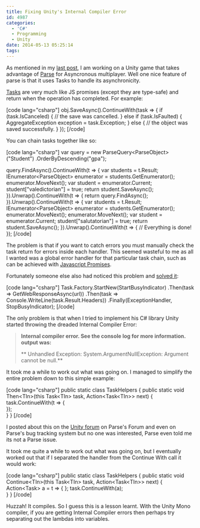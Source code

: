 ```yaml
---
title: Fixing Unity's Internal Compiler Error
id: 4987
categories:
  - 'C#'
  - Programming
  - Unity
date: 2014-05-13 05:25:14
tags:
---
```


As mentioned in my [last post](https://www.mikecann.co.uk/personal-project/parse-com-type-safe-extensions-for-unity/), I am working on a Unity game that takes advantage of [Parse](https://parse.com) for Asyncronous multiplayer. Well one nice feature of parse is that it uses Tasks to handle its asynchronicity.

[Tasks](https://www.parse.com/docs/unity_guide#tasks) are very much like JS promises (except they are type-safe) and return when the operation has completed. For example:

[code lang="csharp"]
obj.SaveAsync().ContinueWith(task =&gt;
{
    if (task.IsCanceled)
    {
        // the save was cancelled.
    }
    else if (task.IsFaulted)
    {
        AggregateException exception = task.Exception;
    }
    else
    {
        // the object was saved successfully.
    }
});
[/code]

You can chain tasks together like so:

[code lang="csharp"]
var query = new ParseQuery&lt;ParseObject&gt;(&quot;Student&quot;)
    .OrderByDescending(&quot;gpa&quot;);

query.FindAsync().ContinueWith(t =&gt;
{
    var students = t.Result;
    IEnumerator&lt;ParseObject&gt; enumerator = students.GetEnumerator();
    enumerator.MoveNext();
    var student = enumerator.Current;
    student[&quot;valedictorian&quot;] = true;
    return student.SaveAsync();
}).Unwrap().ContinueWith(t =&gt;
{
    return query.FindAsync();
}).Unwrap().ContinueWith(t =&gt;
{
    var students = t.Result;
    IEnumerator&lt;ParseObject&gt; enumerator = students.GetEnumerator();
    enumerator.MoveNext();
    enumerator.MoveNext();
    var student = enumerator.Current;
    student[&quot;salutatorian&quot;] = true;
    return student.SaveAsync();
}).Unwrap().ContinueWith(t =&gt;
{
    // Everything is done!
});
[/code]

The problem is that if you want to catch errors you must manually check the task return for errors inside each handler. This seemed wasteful to me as all I wanted was a global error handler for that particular task chain, such as can be achieved with [Javascript Promises](https://www.parse.com/docs/js_guide#promises-errors).

Fortunately someone else also had noticed this problem and [solved it](https://www.rizalalmashoor.com/blog/exception-handling-wrappers-for-taskcontinuewith/):

[code lang="csharp"]
Task.Factory.StartNew(StartBusyIndicator)
	.Then(task =&gt; GetWebResponseAsync(url))
	.Then(task =&gt; Console.WriteLine(task.Result.Headers))
	.Finally(ExceptionHandler, StopBusyIndicator);
[/code]

The only problem is that when I tried to implement his C# library Unity started throwing the dreaded Internal Compiler Error:

> **Internal compiler error. See the console log for more information. output was:**> 
> ** Unhandled Exception: System.ArgumentNullException: Argument cannot be null.**

It took me a while to work out what was going on. I managed to simplify the entire problem down to this simple example:

[code lang="csharp"]
public static class TaskHelpers
{
	public static void Then&lt;TIn&gt;(this Task&lt;TIn&gt; task, Action&lt;Task&lt;TIn&gt;&gt; next)
	{
		task.ContinueWith(t =&gt;
		{		
		});    
	}
}
[/code]

I posted about this on the [Unity forum](https://forum.unity3d.com/threads/242919-Internal-compiler-error) on Parse's Forum and even on Parse's bug tracking system but no one was interested, Parse even told me its not a Parse issue. 

It took me quite a while to work out what was going on, but I eventually worked out that if I separated the handler from the Continue With call it would work:

[code lang="csharp"]
public static class TaskHelpers
{
	public static void Continue&lt;TIn&gt;(this Task&lt;TIn&gt; task, Action&lt;Task&lt;TIn&gt;&gt; next)
	{
		Action&lt;Task&gt; a = t =&gt; { };
		task.ContinueWith(a);    
	}
}
[/code]

Huzzah! It compiles. So I guess this is a lesson learnt. With the Unity Mono compiler, if you are getting Internal Compiler errors then perhaps try separating out the lambdas into variables.